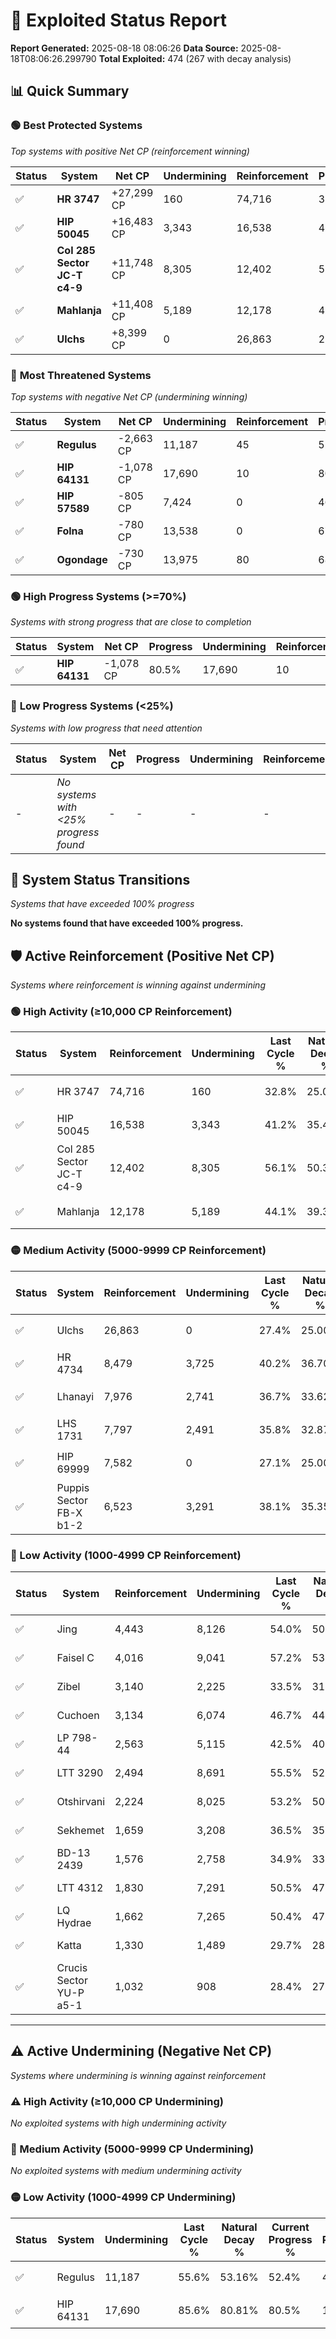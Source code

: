 # 🌟 Exploited Status Report

**Report Generated:** 2025-08-18 08:06:26
**Data Source:** 2025-08-18T08:06:26.299790
**Total Exploited:** 474 (267 with decay analysis)

## 📊 Quick Summary

### 🟢 **Best Protected Systems**
*Top systems with positive Net CP (reinforcement winning)*

| Status | System | Net CP | Undermining | Reinforcement | Progress |
|--------|--------|--------|-------------|---------------|----------|
| ✅ | **HR 3747** | +27,299 CP | 160 | 74,716 | 32.8% |
| ✅ | **HIP 50045** | +16,483 CP | 3,343 | 16,538 | 40.2% |
| ✅ | **Col 285 Sector JC-T c4-9** | +11,748 CP | 8,305 | 12,402 | 53.7% |
| ✅ | **Mahlanja** | +11,408 CP | 5,189 | 12,178 | 42.6% |
| ✅ | **Ulchs** | +8,399 CP | 0 | 26,863 | 27.4% |

### 🔴 **Most Threatened Systems**
*Top systems with negative Net CP (undermining winning)*

| Status | System | Net CP | Undermining | Reinforcement | Progress |
|--------|--------|--------|-------------|---------------|----------|
| ✅ | **Regulus** | -2,663 CP | 11,187 | 45 | 52.4% |
| ✅ | **HIP 64131** | -1,078 CP | 17,690 | 10 | 80.5% |
| ✅ | **HIP 57589** | -805 CP | 7,424 | 0 | 46.6% |
| ✅ | **Folna** | -780 CP | 13,538 | 0 | 67.5% |
| ✅ | **Ogondage** | -730 CP | 13,975 | 80 | 68.9% |

### 🟢 **High Progress Systems (>=70%)**
*Systems with strong progress that are close to completion*

| Status | System | Net CP | Progress | Undermining | Reinforcement |
|--------|--------|--------|----------|-------------|---------------|
| ✅ | **HIP 64131** | -1,078 CP | 80.5% | 17,690 | 10 |

### 🔴 **Low Progress Systems (<25%)**
*Systems with low progress that need attention*

| Status | System | Net CP | Progress | Undermining | Reinforcement |
|--------|--------|--------|----------|-------------|---------------|
| - | *No systems with <25% progress found* | - | - | - | - |
## 🔄 System Status Transitions
*Systems that have exceeded 100% progress*

**No systems found that have exceeded 100% progress.**

## 🛡️ Active Reinforcement (Positive Net CP)
*Systems where reinforcement is winning against undermining*

### 🟢 High Activity (≥10,000 CP Reinforcement)

| Status | System | Reinforcement | Undermining | Last Cycle % | Natural Decay % | Current Progress % | Current CP | Net CP | Activity |
|--------|--------|---------------|-------------|--------------|-----------------|-------------------|------------|--------|----------|
| ✅ | HR 3747 | 74,716 | 160 | 32.8% | 25.00% | 32.8% | 114,799 | +27,299 | 🟢 High Reinforcement |
| ✅ | HIP 50045 | 16,538 | 3,343 | 41.2% | 35.49% | 40.2% | 140,700 | +16,483 | 🟢 High Reinforcement |
| ✅ | Col 285 Sector JC-T c4-9 | 12,402 | 8,305 | 56.1% | 50.34% | 53.7% | 187,950 | +11,748 | 🟢 High Reinforcement |
| ✅ | Mahlanja | 12,178 | 5,189 | 44.1% | 39.34% | 42.6% | 149,100 | +11,408 | 🟢 High Reinforcement |

### 🟡 Medium Activity (5000-9999 CP Reinforcement)

| Status | System | Reinforcement | Undermining | Last Cycle % | Natural Decay % | Current Progress % | Current CP | Net CP | Activity |
|--------|--------|---------------|-------------|--------------|-----------------|-------------------|------------|--------|----------|
| ✅ | Ulchs | 26,863 | 0 | 27.4% | 25.00% | 27.4% | 95,899 | +8,399 | 🟡 Medium Reinforcement |
| ✅ | HR 4734 | 8,479 | 3,725 | 40.2% | 36.70% | 39.1% | 136,850 | +8,397 | 🟡 Medium Reinforcement |
| ✅ | Lhanayi | 7,976 | 2,741 | 36.7% | 33.62% | 35.9% | 125,650 | +7,974 | 🟡 Medium Reinforcement |
| ✅ | LHS 1731 | 7,797 | 2,491 | 35.8% | 32.87% | 35.1% | 122,850 | +7,822 | 🟡 Medium Reinforcement |
| ✅ | HIP 69999 | 7,582 | 0 | 27.1% | 25.00% | 27.1% | 94,850 | +7,350 | 🟡 Medium Reinforcement |
| ✅ | Puppis Sector FB-X b1-2 | 6,523 | 3,291 | 38.1% | 35.35% | 37.2% | 130,200 | +6,478 | 🟡 Medium Reinforcement |

### 🔴 Low Activity (1000-4999 CP Reinforcement)

| Status | System | Reinforcement | Undermining | Last Cycle % | Natural Decay % | Current Progress % | Current CP | Net CP | Activity |
|--------|--------|---------------|-------------|--------------|-----------------|-------------------|------------|--------|----------|
| ✅ | Jing | 4,443 | 8,126 | 54.0% | 50.55% | 51.7% | 180,950 | +4,029 | 🔵 Low Reinforcement |
| ✅ | Faisel C | 4,016 | 9,041 | 57.2% | 53.58% | 54.6% | 191,100 | +3,577 | 🔵 Low Reinforcement |
| ✅ | Zibel | 3,140 | 2,225 | 33.5% | 31.99% | 32.9% | 115,149 | +3,175 | 🔵 Low Reinforcement |
| ✅ | Cuchoen | 3,134 | 6,074 | 46.7% | 44.17% | 45.0% | 157,500 | +2,898 | 🔵 Low Reinforcement |
| ✅ | LP 798-44 | 2,563 | 5,115 | 42.5% | 40.38% | 41.0% | 143,500 | +2,172 | 🔵 Low Reinforcement |
| ✅ | LTT 3290 | 2,494 | 8,691 | 55.5% | 52.41% | 53.0% | 185,500 | +2,062 | 🔵 Low Reinforcement |
| ✅ | Otshirvani | 2,224 | 8,025 | 53.2% | 50.37% | 50.9% | 178,150 | +1,858 | 🔵 Low Reinforcement |
| ✅ | Sekhemet | 1,659 | 3,208 | 36.5% | 35.13% | 35.6% | 124,600 | +1,634 | 🔵 Low Reinforcement |
| ✅ | BD-13 2439 | 1,576 | 2,758 | 34.9% | 33.65% | 34.1% | 119,350 | +1,566 | 🔵 Low Reinforcement |
| ✅ | LTT 4312 | 1,830 | 7,291 | 50.5% | 47.97% | 48.4% | 169,400 | +1,494 | 🔵 Low Reinforcement |
| ✅ | LQ Hydrae | 1,662 | 7,265 | 50.4% | 47.92% | 48.3% | 169,050 | +1,336 | 🔵 Low Reinforcement |
| ✅ | Katta | 1,330 | 1,489 | 29.7% | 28.95% | 29.3% | 102,550 | +1,208 | 🔵 Low Reinforcement |
| ✅ | Crucis Sector YU-P a5-1 | 1,032 | 908 | 28.4% | 27.77% | 28.1% | 98,350 | +1,144 | 🔵 Low Reinforcement |


---

## ⚠️ Active Undermining (Negative Net CP)
*Systems where undermining is winning against reinforcement*

### ⚠️ High Activity (≥10,000 CP Undermining)

*No exploited systems with high undermining activity*

### 🔶 Medium Activity (5000-9999 CP Undermining)

*No exploited systems with medium undermining activity*

### 🟡 Low Activity (1000-4999 CP Undermining)

| Status | System | Undermining | Last Cycle % | Natural Decay % | Current Progress % | Reinforcement | Current CP | Net CP | Activity |
|--------|--------|-------------|--------------|-----------------|-------------------|---------------|------------|--------|----------|
| ✅ | Regulus | 11,187 | 55.6% | 53.16% | 52.4% | 45 | 183,400 | -2,663 | 🟡 Low Undermining |
| ✅ | HIP 64131 | 17,690 | 85.6% | 80.81% | 80.5% | 10 | 281,750 | -1,078 | 🟡 Low Undermining |
